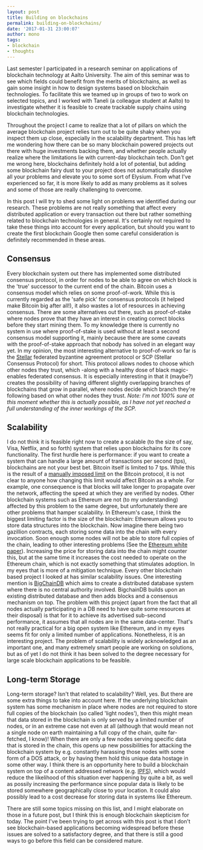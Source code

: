 ```yaml
---
layout: post
title: Building on blockchains
permalink: building-on-blockchains/
date: '2017-01-31 23:00:07'
author: mono
tags:
- blockchain
- thoughts
---
```


Last semester I participated in a research seminar on applications of blockchain technology at Aalto University. The aim of this seminar was to see which fields could benefit from the merits of blockchains, as well as gain some insight in how to design systems based on blockchain technologies. To facilitate this we teamed up in groups of two to work on selected topics, and I worked with Taneli (a colleague student at Aalto) to investigate whether it is feasible to create trackable supply chains using blockchain technologies.

Throughout the project I came to realize that a lot of pillars on which the average blockchain project relies turn out to be quite shaky when you inspect them up close, especially in the scalability department. This has left me wondering how there can be so many blockchain powered projects out there with huge investments backing them, and whether people actually realize where the limitations lie with current-day blockchain tech.
Don't get me wrong here, blockchains definitely hold a lot of potential, but adding some blockchain fairy dust to your project does not automatically dissolve all your problems and elevate you to some sort of Elysium. From what I've experienced so far, it is more likely to add as many problems as it solves and some of those are really challenging to overcome.

In this post I will try to shed some light on problems we identified during our research. These problems are not really something that affect every distributed application or every transaction out there but rather something related to blockchain technologies in general. It's certainly not required to take these things into account for every application, but should you want to create the first blockchain Google then some careful consideration is definitely recommended in these areas.

## Consensus
Every blockchain system out there has implemented some distributed consensus protocol, in order for nodes to be able to agree on which block is the 'true' successor to the current end of the chain. Bitcoin uses a consensus model which relies on some proof-of-work. While this is currently regarded as the 'safe pick' for consensus protocols (it helped make Bitcoin big after all!), it also wastes a lot of resources in achieving consensus. There are some alternatives out there, such as proof-of-stake where nodes prove that they have an interest in creating correct blocks before they start mining them. To my knowledge there is currently no system in use where proof-of-stake is used without at least a second consensus model supporting it, mainly because there are some caveats with the proof-of-stake approach that nobody has solved in an elegant way yet.
In my opinion, the most interesting alternative to proof-of-work so far is the [Stellar](https://www.stellar.org/papers/stellar-consensus-protocol.pdf) federated byzantine agreement protocol or SCP (Stellar Consensus Protocol) for short. This protocol allows nodes to choose which other nodes they trust, which -along with a healthy dose of black magic- enables federated consensus. It is especially interesting in that it (maybe?) creates the possibility of having different slightly overlapping branches of blockchains that grow in parallel, where nodes decide which branch they're following based on what other nodes they trust.
*Note: I'm not 100% sure at this moment whether this is actually possible, as I have not yet reached a full understanding of the inner workings of the SCP.*

## Scalability
I do not think it is feasible right now to create a scalable (to the size of say, Visa, Netflix, and so forth) system that relies upon blockchains for its core functionality. The first hurdle here is performance: if you want to create a system that can handle a large amount of transactions per second (tps), blockchains are not your best bet. Bitcoin itself is limited to 7 tps. While this is the result of a [manually imposed limit](https://en.bitcoin.it/wiki/Block_size_limit_controversy) on the Bitcoin protocol, it is not clear to anyone how changing this limit would affect Bitcoin as a whole. For example, one consequence is that blocks will take longer to propagate over the network, affecting the speed at which they are verified by nodes. 
Other blockchain systems such as Ethereum are not (to my understanding) affected by this problem to the same degree, but unfortunately there are other problems that hamper scalability. In Ethereum's case, I think the biggest limiting factor is the size of the blockchain: Ethereum allows you to store data structures into the blockchain. Now imagine there being two gazillion contracts, each storing some data into the chain with every invocation. Soon enough some nodes will not be  able to store full copies of the chain, leading to other interesting problems (See  the [Ethereum white paper](https://github.com/ethereum/wiki/wiki/White-Paper#scalability)). Increasing the price for storing data into the chain might counter this, but at the same time it increases the cost needed to operate on the Ethereum chain, which is not exactly something that stimulates adoption. In my eyes that is more of a mitigation technique.
Every other blockchain based project I looked at has similar scalability issues.
One interesting mention is [BigChainDB](https://www.bigchaindb.com/) which aims to create a distributed database system where there is no central authority involved. BigchainDB builds upon an existing distributed database and then adds blocks and a consensus mechanism on top. The problem with this project (apart from the fact that all nodes actually participating in a DB need to have quite some resources at their disposal) is that for it to achieve its advertised sub-second performance, it assumes that all nodes are in the same data-center. That's not really practical for a big open system like Ethereum, and in my eyes seems fit for only a limited number of applications. Nonetheless, it is an interesting project.
The problem of scalability is widely acknowledged as an important one, and many extremely smart people are working on solutions, but as of yet I do not think it has been solved to the degree necessary for large scale blockchain applications to be feasible.

## Long-term Storage
Long-term storage? Isn't that related to scalability? Well, yes. But there are some extra things to take into account here. If the underlying blockchain system has some mechanism in place where nodes are not required to store full copies of the blockchain (so called 'light nodes'), then this might mean that data stored in the blockchain is only served by a limited number of nodes, or in an extreme case not even at all (although that would mean not a single node on earth maintaining a full copy of the chain, quite far-fetched, I know)! When there are only a few nodes serving specific data that is stored in the chain, this opens up new possibilities for attacking the blockchain system by e.g. constantly harassing those nodes with some form of a DOS attack, or by having them hold this unique data hostage in some other way. I think there is an opportunity here to build a blockchain system on top of a content addressed network (e.g. [IPFS](https://ipfs.io)), which would reduce the likelihood of this situation ever happening by quite a bit, as well as possily increasing the performance since popular data is likely to be stored somewhere geographically close to your location. It could also possibly lead to a cost decrease for storing data in systems like Ethereum.

There are still some topics missing on this list, and I might elaborate on those in a future post, but I think this is enough  blockchain skepticism for today. The point I've been trying to get across with this post is that I don't see blockchain-based applications becoming widespread before these issues are solved to a satisfactory degree, and that there is still a good ways to go before this field can be considered mature.
